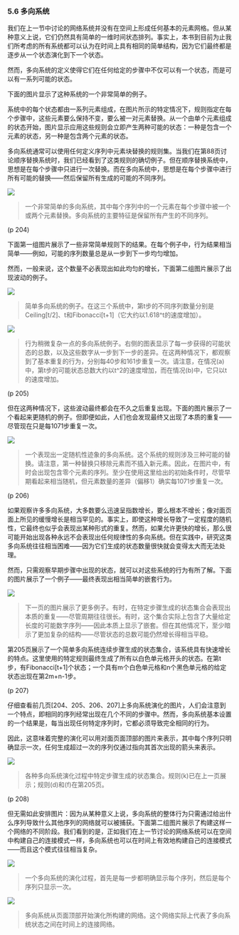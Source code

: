 ### 5.6  多向系统

我们在上一节中讨论的网络系统并没有在空间上形成任何基本的元素网格。但从某种意义上说，它们仍然具有简单的一维时间状态排列。事实上，本书到目前为止我们所考虑的所有系统都可以认为在时间上具有相同的简单结构，因为它们最终都是逐步从一个状态演化到下一个状态。

然而，多向系统的定义使得它们在任何给定的步骤中不仅可以有一个状态，而是可以有一系列可能的状态。

下面的图片显示了这种系统的一个非常简单的例子。

系统中的每个状态都由一系列元素组成，在图片所示的特定情况下，规则指定在每个步骤中，这些元素要么保持不变，要么被一对元素替换。从一个由单个元素组成的状态开始，图片显示应用这些规则会立即产生两种可能的状态：一种是包含一个元素的状态，另一种是包含两个元素的状态。

多向系统通常可以使用任何定义序列中元素块替换的规则集。当我们在第88页讨论顺序替换系统时，我们已经看到了这类规则的确切例子。但在顺序替换系统中，思想是在每个步骤中只进行一次替换。而在多向系统中，思想是在每个步骤中进行所有可能的替换——然后保留所有生成的可能的不同序列。

![](assets/p204.png)

>一个非常简单的多向系统，其中每个序列中的一个元素在每个步骤中被一个或两个元素替换。多向系统的主要特征是保留所有产生的不同序列。

(p 204)

下面第一组图片展示了一些非常简单规则下的结果。在每个例子中，行为结果相当简单——例如，可能的序列数量总是从一步到下一步均匀增加。

然而，一般来说，这个数量不必表现出如此均匀的增长，下面第二组图片展示了出现波动的例子。

![](assets/p205_1.png)

>简单多向系统的例子。在这三个系统中，第t步的不同序列数量分别是Ceiling[t/2]、t和Fibonacci[t+1]（它大约以1.618^t的速度增加）。

![](assets/p205_2.png)

>行为稍微复杂一点的多向系统例子。右侧的图表显示了每一步获得的可能状态的总数，以及这些数字从一步到下一步的差异。在这两种情况下，都观察到了基本重复的行为，分别每40步和161步重复一次。请注意，在情况(a)中，第t步的可能状态总数大约以t^2的速度增加，而在情况(b)中，它只以t的速度增加。

(p 205)

但在这两种情况下，这些波动最终都会在不久之后重复出现。下面的图片展示了一个看起来更随机的例子。但即便如此，人们也会发现最终又出现了本质的重复——尽管现在只是每1071步重复一次。

![](assets/p206.png)

>一个表现出一定随机性迹象的多向系统。这个系统的规则涉及三种可能的替换。请注意，第一种替换只移除元素而不插入新元素。因此，在图片中，有时会出现包含零个元素的序列。至少在使用这里给出的初始条件时，尽管早期看起来相当随机，但元素数量的差异（偏移1）确实每1071步重复一次。

(p 206)

如果观察许多多向系统，大多数要么迅速呈指数增长，要么根本不增长；像对面页面上所见的缓慢增长是相当罕见的。事实上，即使这种增长导致了一定程度的随机性，它最终也似乎会表现出某种形式的重复。然而，如果允许更快的增长，那么很可能开始出现各种永远不会表现出任何规律性的多向系统。但在实践中，研究这类多向系统往往相当困难——因为它们生成的状态数量很快就会变得太大而无法处理。

然而，只需观察早期步骤中出现的状态，就可以对这些系统的行为有所了解。下面的图片展示了一个例子——最终表现出相当简单的嵌套行为。

![](assets/p207.png)

>下一页的图片展示了更多例子。有时，在特定步骤生成的状态集合会表现出本质的重复——尽管周期往往很长。有时，这个集合实际上包含了大量给定长度的可能数字序列——因此本质上显示了嵌套。但在其他情况下，至少暗示了更加复杂的结构——尽管状态的总数可能仍然增长得相当平稳。 

第205页展示了一个简单多向系统连续步骤生成的状态集合，该系统具有快速增长的特点。这里使用的特定规则最终生成了所有以白色单元格开头的状态。在第t步，有Fibonacci[t+1]个状态；一个具有m个白色单元格和n个黑色单元格的给定状态出现在第2m+n-1步。

(p 207)

仔细查看前几页[204、205、206、207]上多向系统演化的图片，人们会注意到一个特点，即相同的序列经常出现在几个不同的步骤中。然而，多向系统基本设置的一个结果是，每当出现任何特定序列时，它都必须导致完全相同的行为。

因此，这意味着完整的演化可以用对面页面顶部的图片来表示，其中每个序列只明确显示一次，任何生成超过一次的序列仅通过指向其首次出现的箭头来表示。

![](assets/p208.png)

>各种多向系统演化过程中特定步骤生成的状态集合。规则(k)已在上一页展示；规则(d)和(f)在第205页。

(p 208)

但无需如此安排图片：因为从某种意义上说，多向系统的整体行为只需通过给出什么序列导致什么其他序列的网络就可以被捕获。下面第二组图片展示了构建这样一个网络的不同阶段。我们看到的是，正如我们在上一节讨论的网络系统可以在空间中构建自己的连接模式一样，多向系统也可以在时间上有效地构建自己的连接模式——而且这个模式往往相当复杂。

![](assets/p209_1.png)

>一个多向系统的演化过程，首先是每一步都明确显示每个序列，然后是每个序列只显示一次。

![](assets/p209_2.png)

>多向系统从页面顶部开始演化所构建的网络。这个网络实际上代表了多向系统状态之间在时间上的连接网络。

